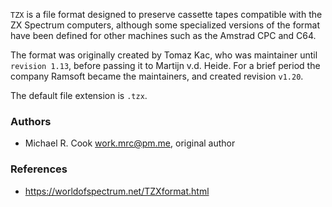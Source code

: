 `TZX` is a file format designed to preserve cassette tapes compatible with the
ZX Spectrum computers, although some specialized versions of the format have
been defined for other machines such as the Amstrad CPC and C64.

The format was originally created by Tomaz Kac, who was maintainer until
`revision 1.13`, before passing it to Martijn v.d. Heide. For a brief period
the company Ramsoft became the maintainers, and created revision `v1.20`.

The default file extension is `.tzx`.

### Authors

- Michael R. Cook work.mrc@pm.me, original author

### References

- https://worldofspectrum.net/TZXformat.html

